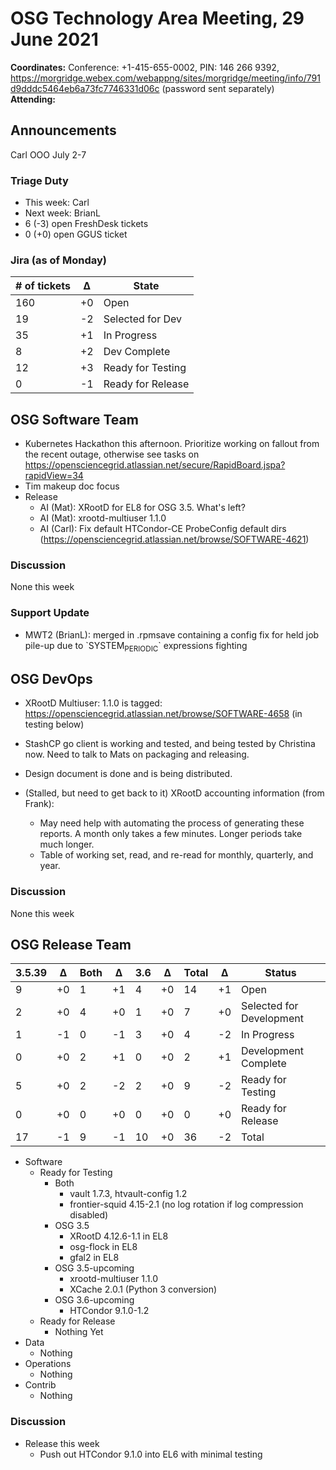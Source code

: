 # OSG Technology Area Meeting, 29 June 2021

**Coordinates:** Conference: +1-415-655-0002, PIN: 146 266 9392, <https://morgridge.webex.com/webappng/sites/morgridge/meeting/info/791d9dddc5464eb6a73fc7746331d06c> (password sent separately)  
**Attending:**   


## Announcements

Carl OOO July 2-7  


### Triage Duty

-   This week: Carl
-   Next week: BrianL
-   6 (-3) open FreshDesk tickets
-   0 (+0) open GGUS ticket


### Jira (as of Monday)

| # of tickets | &Delta; | State             |
|------------ |------- |----------------- |
| 160          | +0      | Open              |
| 19           | -2      | Selected for Dev  |
| 35           | +1      | In Progress       |
| 8            | +2      | Dev Complete      |
| 12           | +3      | Ready for Testing |
| 0            | -1      | Ready for Release |


## OSG Software Team

-   Kubernetes Hackathon this afternoon. Prioritize working on fallout from the recent outage, otherwise see tasks on <https://opensciencegrid.atlassian.net/secure/RapidBoard.jspa?rapidView=34>
-   Tim makeup doc focus
-   Release  
    -   AI (Mat): XRootD for EL8 for OSG 3.5. What's left?
    -   AI (Mat): xrootd-multiuser 1.1.0
    -   AI (Carl): Fix default HTCondor-CE ProbeConfig default dirs (<https://opensciencegrid.atlassian.net/browse/SOFTWARE-4621>)


### Discussion

None this week  


### Support Update

-   MWT2 (BrianL): merged in .rpmsave containing a config fix for held job pile-up due to \`SYSTEM<sub>PERIODIC</sub>\` expressions fighting


## OSG DevOps

-   XRootD Multiuser: 1.1.0 is tagged: <https://opensciencegrid.atlassian.net/browse/SOFTWARE-4658> (in testing below)
-   StashCP go client is working and tested, and being tested by Christina now. Need to talk to Mats on packaging and releasing.
-   Design document is done and is being distributed.

-   (Stalled, but need to get back to it) XRootD accounting information (from Frank):  
    -   May need help with automating the process of generating these reports.  A month only takes a few minutes.  Longer periods take much longer.
    -   Table of working set, read, and re-read for monthly, quarterly, and year.


### Discussion

None this week  


## OSG Release Team

| 3.5.39 | &Delta; | Both | &Delta; | 3.6 | &Delta; | Total | &Delta; | Status                   |
| ------ | ------- | ---- | ------- | --- | ------- | ----- | ------- | ------------------------ |
| 9      | +0      | 1    | +1      | 4   | +0      | 14    | +1      | Open                     |
| 2      | +0      | 4    | +0      | 1   | +0      | 7     | +0      | Selected for Development |
| 1      | -1      | 0    | -1      | 3   | +0      | 4     | -2      | In Progress              |
| 0      | +0      | 2    | +1      | 0   | +0      | 2     | +1      | Development Complete     |
| 5      | +0      | 2    | -2      | 2   | +0      | 9     | -2      | Ready for Testing        |
| 0      | +0      | 0    | +0      | 0   | +0      | 0     | +0      | Ready for Release        |
| 17     | -1      | 9    | -1      | 10  | +0      | 36    | -2      | Total                    |

-   Software  
    -   Ready for Testing  
        -   Both  
            -   vault 1.7.3, htvault-config 1.2
            -   frontier-squid 4.15-2.1 (no log rotation if log compression disabled)
        -   OSG 3.5  
            -   XRootD 4.12.6-1.1 in EL8
            -   osg-flock in EL8
            -   gfal2 in EL8
        -   OSG 3.5-upcoming  
            -   xrootd-multiuser 1.1.0
            -   XCache 2.0.1 (Python 3 conversion)
        -   OSG 3.6-upcoming  
            -   HTCondor 9.1.0-1.2
    -   Ready for Release  
        -   Nothing Yet
-   Data  
    -   Nothing
-   Operations  
    -   Nothing
-   Contrib  
    -   Nothing


### Discussion

-   Release this week
    -   Push out HTCondor 9.1.0 into EL6 with minimal testing
